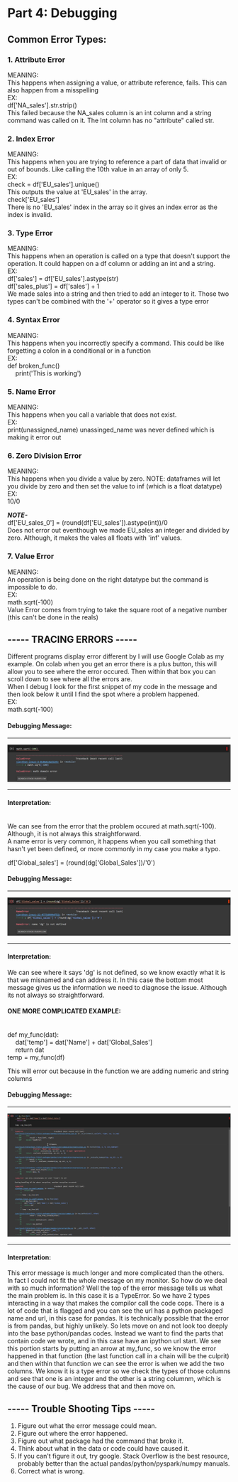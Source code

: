 # Part 4: Debugging


## Common Error Types:

### 1. Attribute Error
MEANING: 
<br />
This happens when assigning a value, or attribute reference, fails. This can also happen from a misspelling 
<br />
EX: 
<br />
df['NA_sales'].str.strip()
<br />
This failed because the NA_sales column is an int column and a string command was called on it. The Int column has no "attribute" called str. 


### 2. Index Error
MEANING: 
<br />
This happens when you are trying to reference a part of data that invalid or out of bounds. Like calling the 10th value in an array of only 5.
<br />
EX: 
<br />
check = df['EU_sales'].unique()
<br />
This outputs the value at 'EU_sales' in the array.
<br />
check['EU_sales']
<br />
There is no 'EU_sales' index in the array so it gives an index error as the index is invalid. 

### 3. Type Error
MEANING: 
<br />
This happens when an operation is called on a type that doesn't support the operation. It could happen on a df column or adding an int and a string.
<br />
EX: 
<br />
df['sales'] = df['EU_sales'].astype(str)
<br />
df['sales_plus'] = df['sales'] + 1
<br />
We made sales into a string and then tried to add an integer to it. Those two types can't be combined with the '+' operator so it gives a type error

### 4. Syntax Error
MEANING:
<br />
This happens when you incorrectly specify a command. This could be like forgetting a colon in a conditional or in a function
<br />
EX: 
<br />
def broken_func()
<br />
&emsp;  print('This is working')

### 5. Name Error
MEANING:
<br />
This happens when you call a variable that does not exist.
<br />
EX:
<br />
print(unassigned_name)
unassinged_name was never defined which is making it error out

### 6. Zero Division Error
MEANING:
<br />
This happens when you divide a value by zero. NOTE: dataframes will let you divide by zero and then set the value to inf (which is a float datatype)
<br />
EX: 
<br />
10/0

___NOTE-___
<br />
df['EU_sales_0'] = (round(df['EU_sales']).astype(int))/0
<br />
Does not error out eventhough we made EU_sales an integer and divided by zero. Although, it makes the vales all floats with 'inf' values. 


### 7. Value Error 
MEANING:
<br />
An operation is being done on the right datatype but the command is impossible to do.
<br />
EX:
<br />
math.sqrt(-100)
<br />
Value Error comes from trying to take the square root of a negative number (this can't be done in the reals)

## ----- TRACING ERRORS -----

Different programs display error different by I will use Google Colab as my example. On colab when you get an error there is a plus button, this will
allow you to see where the error occured. Then within that box you can scroll down to see where all the errors are.
<br />
When I debug I look for the first snippet of my code in the message and then look below it until I find the spot where a problem happened.
<br />
EX: 
<br />
math.sqrt(-100) 
<br />

#### Debugging Message:

---------------------------------------------------------------------------

<img src="images/math_error.jpg"/>

---------------------------------------------------------------------------

#### Interpretation: 

<br />
We can see from the error that the problem occured at math.sqrt(-100).
<br />
Although, it is not always this straightforward. 

<br />
A name error is very common, it happens when you call something that hasn't yet been defined, or more commonly in my
case you make a typo.


df['Global_sales'] = (round(dg['Global_Sales'])/'0')

#### Debugging Message:

---------------------------------------------------------------------------

<img src="images/name_error.jpg"/>

---------------------------------------------------------------------------

#### Interpretation: 
We can see where it says 'dg' is not defined, so we know exactly what it is that we misnamed and can address it. In
this case the bottom most message gives us the information we need to diagnose the issue. Although its not always so 
straightforward.

#### ONE MORE COMPLICATED EXAMPLE:
<br />
def my_func(dat):
<br />
&emsp;  dat['temp'] = dat['Name'] + dat['Global_Sales']
<br />
&emsp;  return dat
<br />
temp = my_func(df)

This will error out because in the function we are adding numeric and string columns

#### Debugging Message:

---------------------------------------------------------------------------

<img src="images/tracing_an_error.jpg"/>

---------------------------------------------------------------------------

#### Interpretation: 

This error message is much longer and more complicated than the others. In fact I could not fit the whole message on
my monitor. So how do we deal with so much information? Well the top of the error message tells us what the main problem
is. In this case it is a TypeError. So we have 2 types interacting in a way that makes the compilor call the code cops. 
There is a lot of code that is flagged and you can see the url has a python packaged name and url, in this case
for pandas. It is technically possible that the error is from pandas, but highly unlikely. So lets move on and not look
too deeply into the base python/pandas codes. Instead we want to find the parts that contain code we wrote, and 
in this case have an ipython url start. We see this portion starts by putting an arrow at my_func, so we know the
error happened in that function (the last function call in a chain will be the culprit) and then within that
function we can see the error is when we add the two columns. We know it is a type error so we check the types of those
columns and see that one is an integer and the other is a string columnm, which is the cause of our bug. We address that
and then move on. 




## ----- Trouble Shooting Tips -----
1. Figure out what the error message could mean. 
2. Figure out where the error happened. 
3. Figure out what package had the command that broke it. 
3. Think about what in the data or code could have caused it. 
4. If you can't figure it out, try google. Stack Overflow is the best resource, probably better than the actual pandas/python/pyspark/numpy manuals. 
5. Correct what is wrong.

